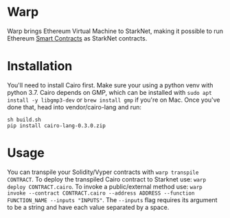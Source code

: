 # Warp

Warp brings Ethereum Virtual Machine to StarkNet, making it possible to run Ethereum [Smart Contracts](https://ethereum.org/en/developers/docs/smart-contracts/) as StarkNet contracts.

# Installation

You'll need to install Cairo first. Make sure your using a python venv with python 3.7. Cairo depends on GMP, which can be installed with `sudo apt install -y libgmp3-dev` or `brew install gmp` if you're on Mac. Once you've done that, head into vendor/cairo-lang and run:
```
sh build.sh
pip install cairo-lang-0.3.0.zip
```

# Usage

You can transpile your Solidity/Vyper contracts with `warp transpile CONTRACT`. To deploy the transpiled Cairo contract to Starknet use: `warp deploy CONTRACT.cairo`. To invoke a public/external method use: `warp invoke --contract CONTRACT.cairo --address ADDRESS --function FUNCTION_NAME --inputs "INPUTS"`. The `--inputs` flag requires its argument to be a string and have each value separated by a space. 
